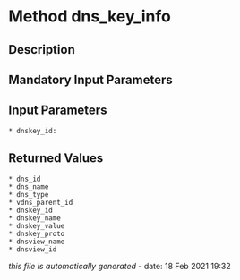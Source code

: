 # Method dns_key_info

## Description
	

## Mandatory Input Parameters

## Input Parameters
	* dnskey_id:

## Returned Values
	* dns_id
	* dns_name
	* dns_type
	* vdns_parent_id
	* dnskey_id
	* dnskey_name
	* dnskey_value
	* dnskey_proto
	* dnsview_name
	* dnsview_id


*this file is automatically generated* - date: 18 Feb 2021 19:32